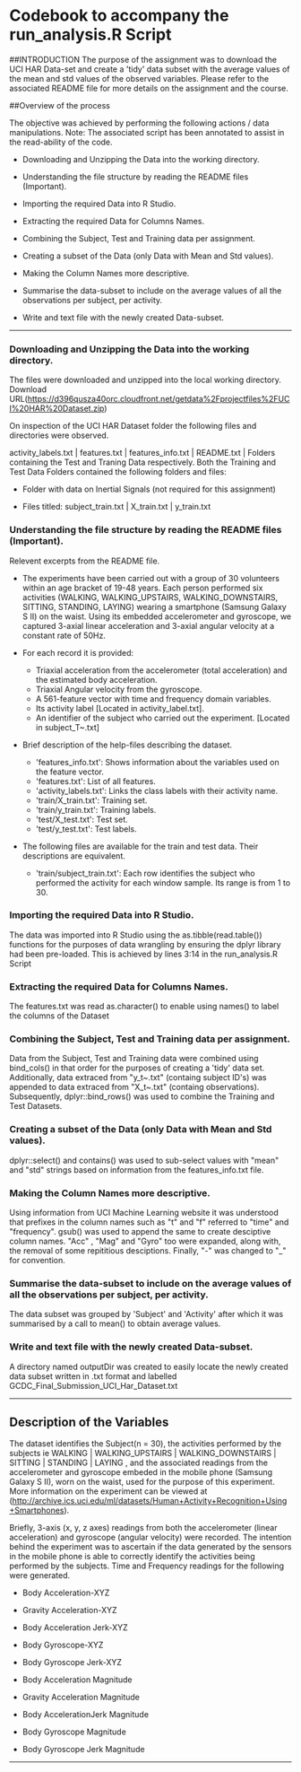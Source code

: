 # Codebook to accompany the run_analysis.R Script

##INTRODUCTION
The purpose of the assignment was to download the UCI HAR Data-set and create a 'tidy' data subset with the average values of the mean and std values of the observed variables. Please refer to the associated README file for more details on the assignment and the course.

##Overview of the process

The objective was achieved by performing the following actions / data manipulations.
Note: The associated script has been annotated to assist in the read-ability of the code.

* Downloading and Unzipping the Data into the working directory.

* Understanding the file structure by reading the README files (Important).

* Importing the required Data into R Studio.

* Extracting the required Data for Columns Names.

* Combining the Subject, Test and Training data per assignment.

* Creating a subset of the Data (only Data with Mean and Std values).

* Making the Column Names more descriptive.

* Summarise the data-subset to include on the average values of all the observations per subject, per activity.

* Write and text file with the newly created Data-subset.

***

### Downloading and Unzipping the Data into the working directory.
The files were downloaded and unzipped into the local working directory.
Download URL(https://d396qusza40orc.cloudfront.net/getdata%2Fprojectfiles%2FUCI%20HAR%20Dataset.zip)

On inspection of the UCI HAR Dataset folder the following files and directories were observed.

activity_labels.txt | features.txt | features_info.txt | README.txt | Folders containing the Test and Traning Data respectively. Both the Training and Test Data Folders contained the following folders and files:

* Folder with data on Inertial Signals (not required for this assignment)

* Files titled: subject_train.txt | X_train.txt | y_train.txt

### Understanding the file structure by reading the README files (Important).

Relevent excerpts from the README file.

* The experiments have been carried out with a group of 30 volunteers within an age bracket of 19-48 years. Each person performed six activities (WALKING, WALKING_UPSTAIRS, WALKING_DOWNSTAIRS, SITTING, STANDING, LAYING) wearing a smartphone (Samsung Galaxy S II) on the waist. Using its embedded accelerometer and gyroscope, we captured 3-axial linear acceleration and 3-axial angular velocity at a constant rate of 50Hz.

* For each record it is provided:
    + Triaxial acceleration from the accelerometer (total acceleration) and the estimated body acceleration.
    + Triaxial Angular velocity from the gyroscope.
    + A 561-feature vector with time and frequency domain variables. 
    + Its activity label [Located in activity_label.txt].
    + An identifier of the subject who carried out the experiment. [Located in subject_T~.txt]

* Brief description of the help-files describing the dataset.
    + 'features_info.txt': Shows information about the variables used on the feature vector.
    + 'features.txt': List of all features.
    + 'activity_labels.txt': Links the class labels with their activity name.
    + 'train/X_train.txt': Training set.
    + 'train/y_train.txt': Training labels.
    + 'test/X_test.txt': Test set.
    + 'test/y_test.txt': Test labels.

* The following files are available for the train and test data. Their descriptions are equivalent.
    + 'train/subject_train.txt': Each row identifies the subject who performed the activity for each window sample. Its range is from 1 to 30. 

### Importing the required Data into R Studio.
The data was imported into R Studio using the as.tibble(read.table()) functions for the purposes of data wrangling by ensuring the dplyr library had been pre-loaded. This is achieved by lines 3:14 in the run_analysis.R Script

### Extracting the required Data for Columns Names.
The features.txt was read as.character() to enable using names() to label the columns of the Dataset

### Combining the Subject, Test and Training data per assignment.
Data from the Subject, Test and Training data were combined using bind_cols() in that order for the purposes of creating a 'tidy' data set. Additionally, data extraced from "y_t~.txt" (containg subject ID's) was appended to data extraced from "X_t~.txt" (containg observations). Subsequently, dplyr::bind_rows() was used to combine the Training and Test Datasets.

### Creating a subset of the Data (only Data with Mean and Std values).
dplyr::select() and contains() was used to sub-select values with "mean" and "std" strings based on information from the features_info.txt file.

### Making the Column Names more descriptive.
Using information from UCI Machine Learning website it was understood that prefixes in the column names such as "t" and "f" referred to "time" and "frequency". gsub() was used to append the same to create desciptive column names. "Acc" , "Mag" and "Gyro" too were expanded, along with, the removal of some repititious desciptions. Finally, "-" was changed to "_" for convention.

### Summarise the data-subset to include on the average values of all the observations per subject, per activity.
The data subset was grouped by 'Subject' and 'Activity' after which it was summarised by a call to mean() to obtain average values.

### Write and text file with the newly created Data-subset.
A directory named outputDir was created to easily locate the newly created data subset written in .txt format and labelled GCDC_Final_Submission_UCI_Har_Dataset.txt

***

## Description of the Variables
The dataset identifies the Subject(n = 30), the activities performed by the subjects ie WALKING | WALKING_UPSTAIRS | WALKING_DOWNSTAIRS | SITTING | STANDING | LAYING , and the associated readings from the accelerometer and gyroscope embeded in the mobile phone (Samsung Galaxy S II), worn on the waist, used for the purpose of this experiment. More information on the experiment can be viewed at (http://archive.ics.uci.edu/ml/datasets/Human+Activity+Recognition+Using+Smartphones).

Briefly, 3-axis (x, y, z axes) readings from both the accelerometer (linear acceleration) and gyroscope (angular velocity) were recorded. The intention behind the experiment was to ascertain if the data generated by the sensors in the mobile phone is able to correctly identify the activities being performed by the subjects. Time and Frequency readings for the following were generated.

* Body Acceleration-XYZ

* Gravity Acceleration-XYZ

* Body Acceleration Jerk-XYZ

* Body Gyroscope-XYZ

* Body Gyroscope Jerk-XYZ

* Body Acceleration Magnitude

* Gravity Acceleration Magnitude

* Body AccelerationJerk Magnitude

* Body Gyroscope Magnitude

* Body Gyroscope Jerk Magnitude

***



